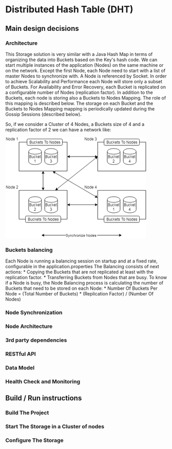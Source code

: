 # Distributed Hash Table (DHT)


## Main design decisions 

### Architecture

This Storage solution is very similar with a Java Hash Map in terms of organizing the data into Buckets based on the Key's hash code.
We can start multiple instances of the application (Nodes) on the same machine or on the network.
Except the first Node, each Node need to start with a list of master Nodes to synchronize with. A Node is referenced by Socket.
In order to achieve Scalability and Performance each Node will store only a subset of Buckets.
For Availability and Error Recovery, each Bucket is replicated on a configurable number of Nodes (replication factor).
In addition to the Buckets, each node is storing also a Buckets to Nodes Mapping. The role of this mapping is described below.
The storage on each Bucket and the Buckets to Nodes Mapping mapping is periodically updated during the Gossip Sessions (described below).

So, if we consider a Cluster of 4 Nodes, a Buckets size of 4 and a replication factor of 2 we can have a network like:

![alt text](https://github.com/amihai/DHT/blob/master/docs/images/Cluster.png "Cluster")

### Buckets balancing
Each Node is running a balancing session on startup and at a fixed rate, configurable in the application.properties
The Balancing consists of next actions:
	* Copying the Buckets that are not replicated at least with the replication factor.
	* Transferring Buckets from Nodes that are busy.
To know if a Node is busy, the Node Balancing process is calculating the number of Buckets that need to be stored on each Node:
	* Number Of Buckets Per Node = (Total Number of Buckets) * (Replication Factor) / (Number Of Nodes) 

### Node Synchronization

### Node Architecture

### 3rd party dependencies

### RESTful API

### Data Model

### Health Check and Monitoring

## Build / Run instructions

### Build The Project

### Start The Storage in a Cluster of nodes

### Configure The Storage
	
	